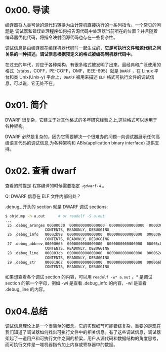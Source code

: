 # 0x00. 导读

编译器将人类可读的源代码转换为由计算机直接执行的一系列指令。一个常见的问题是 调试器和错误处理程序如何报告源代码中处理器当前所在的位置？并且随着编译器优化代码，将指令映射回源代码也存在一些复杂性。

调试信息是由编译器在编译机器代码时一起生成的，**它是可执行文件和源代码之间关系的一种描述。调试信息根据预定义的格式被编码到机器代码中。**

在过去的年代，对应于各种架构，有很多格式被发明了出来。最经典和广泛使用的格式（stabs，COFF，PE-COFF，OMF，IEEE-695）就是 `DWARF` ，在 Linux 平台和类 Unix(Unix-y) 平台上，`DWARF` 被用来描述 `ELF` 格式可执行文件的调试信息，可以说，它无处不在。

# 0x01. 简介

DWARF 很复杂，它建立于对其他格式的多年研究经验之上,这些格式可以运用于各种架构。

DWARF 必然是复杂的，因为它需要解决一个很难办的问题--向调试器展示任何高级语言代码的调试信息,为各种架构和 ABIs(application binary interface) 提供支持。

# 0x02. 查看 dwarf

查看的前提是 程序编译的时候需要指定 `-gdwarf-4` 。

Q: DWARF 信息在 ELF 文件内部何处？  

.debug_ 开头的 section 就是 DWARF 调试 sections:  

```bash
$ objdump -h a.out      # or readelf -S a.out
...
 25 .debug_aranges 00000030  0000000000000000  0000000000000000  000030bd  2**0
                  CONTENTS, READONLY, DEBUGGING
 26 .debug_info   00002b98  0000000000000000  0000000000000000  000030ed  2**0
                  CONTENTS, READONLY, DEBUGGING
 27 .debug_abbrev 00000665  0000000000000000  0000000000000000  00005c85  2**0
                  CONTENTS, READONLY, DEBUGGING
 28 .debug_line   000003cb  0000000000000000  0000000000000000  000062ea  2**0
                  CONTENTS, READONLY, DEBUGGING
 29 .debug_str    00001962  0000000000000000  0000000000000000  000066b5  2**0
                  CONTENTS, READONLY, DEBUGGING
```

如果想查看各个调试 section 的内容，可以用 `readelf -w* a.out` ，* 是调试 section 的第一个字母，例如 -wi 是查看 .debug_info 的内容，-wl 是查看 .debug_line 的内容。

# 0x04.总结

调试信息理论上是一个很简单的概念。它的实现细节可能错综复杂，重要的是现在我们知道了调试器如何找出可执行文件中的相关信息。有了这些调试信息，调试器架起了一道用户和可执行文件之间的桥梁，用户从源代码和数据结构的角度思考，而可执行文件是一堆机器指令加上内存或寄存器中的数据。